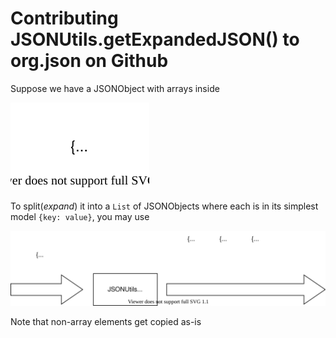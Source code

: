 # Contributing JSONUtils.getExpandedJSON() to org.json on Github

Suppose we have a JSONObject with arrays inside

![Initial JSONObject](../images/jsonutils-getexapndedjson/jsonobject.svg)

To split(_expand_) it into a `List` of JSONObjects where each is in its simplest model `{key: value}`, you may use

![JSONUtils.getExpandedJSON()](../images/jsonutils-getexapndedjson/object-to-list.svg)

Note that non-array elements get copied as-is